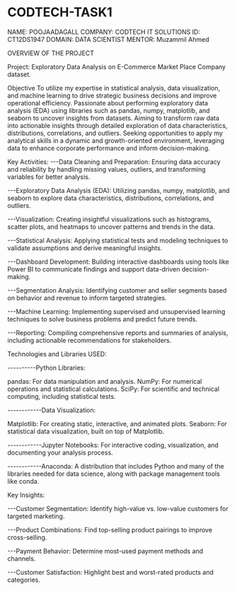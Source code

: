 # CODTECH-TASK1
NAME: POOJAADAGALL
COMPANY: CODTECH IT SOLUTIONS
ID: CT12DS1947
DOMAIN: DATA SCIENTIST
MENTOR: Muzammil Ahmed

OVERVIEW OF THE PROJECT

Project: Exploratory Data Analysis on E-Commerce Market Place Company dataset.

Objective
To utilize my expertise in statistical analysis, data visualization, and machine learning to drive strategic business decisions and improve operational efficiency. Passionate about performing exploratory data analysis (EDA) using libraries such as pandas, numpy, matplotlib, and seaborn to uncover insights from datasets. Aiming to transform raw data into actionable insights through detailed exploration of data characteristics, distributions, correlations, and outliers. Seeking opportunities to apply my analytical skills in a dynamic and growth-oriented environment, leveraging data to enhance corporate performance and inform decision-making.

Key Activities:
---Data Cleaning and Preparation: Ensuring data accuracy and reliability by handling missing values, outliers, and transforming variables for better analysis.

---Exploratory Data Analysis (EDA): Utilizing pandas, numpy, matplotlib, and seaborn to explore data characteristics, distributions, correlations, and outliers.

---Visualization: Creating insightful visualizations such as histograms, scatter plots, and heatmaps to uncover patterns and trends in the data.

---Statistical Analysis: Applying statistical tests and modeling techniques to validate assumptions and derive meaningful insights.

---Dashboard Development: Building interactive dashboards using tools like Power BI to communicate findings and support data-driven decision-making.

---Segmentation Analysis: Identifying customer and seller segments based on behavior and revenue to inform targeted strategies.

---Machine Learning: Implementing supervised and unsupervised learning techniques to solve business problems and predict future trends.

---Reporting: Compiling comprehensive reports and summaries of analysis, including actionable recommendations for stakeholders.

 
 
 
 Technologies and Libraries USED:

  ----------Python Libraries:
             
  pandas: For data manipulation and analysis.
  NumPy: For numerical operations and statistical calculations.
  SciPy: For scientific and technical computing, including statistical tests.
        
------------Data Visualization:

 Matplotlib: For creating static, interactive, and animated plots.
 Seaborn: For statistical data visualization, built on top of Matplotlib.

------------Jupyter Notebooks: For interactive coding, visualization, and documenting your analysis process.

------------Anaconda: A distribution that includes Python and many of the libraries needed for data science, along with package management tools like conda.


Key Insights:

---Customer Segmentation: Identify high-value vs. low-value customers for targeted marketing.

---Product Combinations: Find top-selling product pairings to improve cross-selling.

---Payment Behavior: Determine most-used payment methods and channels.

---Customer Satisfaction: Highlight best and worst-rated products and categories.

